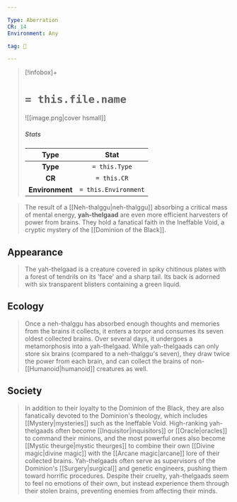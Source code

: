 ```yaml
---

Type: Aberration
CR: 14
Environment: Any

tag: 👹

---
```


> [!infobox]+
> #  `= this.file.name`
> ![[image.png|cover hsmall]]
> ##### Stats
> Type | Stat |
> :---:|:---:|
> **Type** | `= this.Type` |
> **CR** | `= this.CR` |
> **Environment** | `= this.Environment` |



> The result of a [[Neh-thalggu|neh-thalggu]] absorbing a critical mass of mental energy, **yah-thelgaad** are even more efficient harvesters of power from brains. They hold a fanatical faith in the Ineffable Void, a cryptic mystery of the [[Dominion of the Black]].



## Appearance

> The yah-thelgaad is a creature covered in spiky chitinous plates with a forest of tendrils on its 'face' and a sharp tail. Its back is adorned with six transparent blisters containing a green liquid.


## Ecology

> Once a neh-thalggu has absorbed enough thoughts and memories from the brains it collects, it enters a torpor and consumes its seven oldest collected brains. Over several days, it undergoes a metamorphosis into a yah-thelgaad. While yah-thelgaads can only store six brains (compared to a neh-thalggu's seven), they draw twice the power from each brain, and can collect the brains of non-[[Humanoid|humanoid]] creatures as well.


## Society

> In addition to their loyalty to the Dominion of the Black, they are also fanatically devoted to the Dominion's theology, which includes [[Mystery|mysteries]] such as the Ineffable Void. High-ranking yah-thelgaads often become [[Inquisitor|inquisitors]] or [[Oracle|oracles]] to command their minions, and the most powerful ones also become [[Mystic theurge|mystic theurges]] to combine their own [[Divine magic|divine magic]] with the [[Arcane magic|arcane]] lore of their collected brains.
> Yah-thelgaads often serve as supervisors of the Dominion's [[Surgery|surgical]] and genetic engineers, pushing them toward horrific procedures. Despite their cruelty, yah-thelgaads seem to feel no emotions of their own, but instead experience them through their stolen brains, preventing enemies from affecting their minds.







